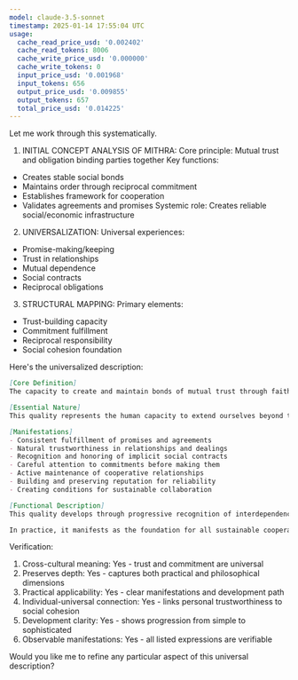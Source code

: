 ```yaml
---
model: claude-3.5-sonnet
timestamp: 2025-01-14 17:55:04 UTC
usage:
  cache_read_price_usd: '0.002402'
  cache_read_tokens: 8006
  cache_write_price_usd: '0.000000'
  cache_write_tokens: 0
  input_price_usd: '0.001968'
  input_tokens: 656
  output_price_usd: '0.009855'
  output_tokens: 657
  total_price_usd: '0.014225'
---
```


Let me work through this systematically.

1. INITIAL CONCEPT ANALYSIS OF MITHRA:
Core principle: Mutual trust and obligation binding parties together
Key functions: 
- Creates stable social bonds
- Maintains order through reciprocal commitment
- Establishes framework for cooperation
- Validates agreements and promises
Systemic role: Creates reliable social/economic infrastructure

2. UNIVERSALIZATION:
Universal experiences:
- Promise-making/keeping
- Trust in relationships
- Mutual dependence
- Social contracts
- Reciprocal obligations

3. STRUCTURAL MAPPING:
Primary elements:
- Trust-building capacity
- Commitment fulfillment
- Reciprocal responsibility
- Social cohesion foundation

Here's the universalized description:

```markdown
[Core Definition]
The capacity to create and maintain bonds of mutual trust through faithful commitment to agreements, promises, and obligations. It manifests as the reliable force that transforms mere arrangements into meaningful covenants, building the foundation for sustainable relationships and cooperative endeavors.

[Essential Nature]
This quality represents the human capacity to extend ourselves beyond the present moment through trustworthy commitment, creating stable bridges between individuals and groups. It operates as both an internal compass for honorable conduct and an external force that weaves the fabric of social trust. More than simple promise-keeping, it embodies the deep understanding that human flourishing depends on our ability to create reliable bonds of mutual obligation and faithfully maintain them through time.

[Manifestations]
- Consistent fulfillment of promises and agreements
- Natural trustworthiness in relationships and dealings
- Recognition and honoring of implicit social contracts
- Careful attention to commitments before making them
- Active maintenance of cooperative relationships
- Building and preserving reputation for reliability
- Creating conditions for sustainable collaboration

[Functional Description]
This quality develops through progressive recognition of interdependence and the power of reliable commitment. It begins with simple promise-keeping and grows into a sophisticated understanding of social contracts and mutual obligations. As it matures, it transforms from a rule-based approach to promise-keeping into an internal compass that naturally guides behavior toward trustworthiness and responsibility.

In practice, it manifests as the foundation for all sustainable cooperation and meaningful relationship-building. It creates the conditions for complex social organization by establishing reliable patterns of mutual trust and reciprocal obligation. This quality enables individuals and groups to extend their effective reach through time and space by creating stable networks of reliable relationships and agreements.
```

Verification:
1. Cross-cultural meaning: Yes - trust and commitment are universal
2. Preserves depth: Yes - captures both practical and philosophical dimensions
3. Practical applicability: Yes - clear manifestations and development path
4. Individual-universal connection: Yes - links personal trustworthiness to social cohesion
5. Development clarity: Yes - shows progression from simple to sophisticated
6. Observable manifestations: Yes - all listed expressions are verifiable

Would you like me to refine any particular aspect of this universal description?